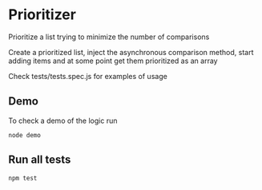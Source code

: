 # Prioritizer
Prioritize a list trying to minimize the number of comparisons

Create a prioritized list, inject the asynchronous comparison method, start adding items and at some point get them prioritized as an array

Check tests/tests.spec.js for examples of usage

## Demo
To check a demo of the logic run

    node demo

## Run all tests

    npm test
